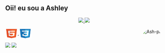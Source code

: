 ## Oii! eu sou a Ashley

<div align="center">
  <a href="https://github.com/ashleycabral">
  <img height="180em" src="https://github-readme-stats.vercel.app/api?username=ashleycabral&show_icons=true&theme=synthwave&include_all_commits=true&count_private=true"/>
  <img height="180em" src="https://github-readme-stats.vercel.app/api/top-langs/?username=ashleycabral&layout=compact&langs_count=7&theme=synthwave"/>
</div>

  <div style="display: inline_block"><br>
  <img align="center" alt="Ash-HTML" height="30" width="40" src="https://raw.githubusercontent.com/devicons/devicon/master/icons/html5/html5-original.svg">
  <img align="center" alt="Ash-CSS" height="30" width="40" src="https://raw.githubusercontent.com/devicons/devicon/master/icons/css3/css3-original.svg">
  <img align="right" alt="Ash-pic" height="150" style="border-radius:50px;" src="https://share-cdn.picrew.me/shareImg/org/202202/137904_d1wJvtYQ.png">
</div>
 
  <div>
   
  <a href = "emailto:ashleycabral1806@gmail.com"><img src="https://img.shields.io/badge/-Gmail-%23333?style=for-the-badge&logo=gmail&logoColor=white" target="_blank"></a>
  <a href="https://www.linkedin.com/in/ashley-cabral-547ba7229" target="_blank"><img src="https://img.shields.io/badge/-LinkedIn-%230077B5?style=for-the-badge&logo=linkedin&logoColor=white" target="_blank"></a> 
    
  </div>
